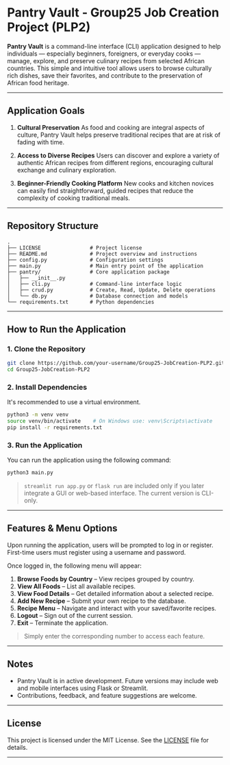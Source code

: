 # Pantry Vault - Group25 Job Creation Project (PLP2)

**Pantry Vault** is a command-line interface (CLI) application designed to help individuals — especially beginners, foreigners, or everyday cooks — manage, explore, and preserve culinary recipes from selected African countries. This simple and intuitive tool allows users to browse culturally rich dishes, save their favorites, and contribute to the preservation of African food heritage.

---

## Application Goals

1. **Cultural Preservation**
   As food and cooking are integral aspects of culture, Pantry Vault helps preserve traditional recipes that are at risk of fading with time.

2. **Access to Diverse Recipes**
   Users can discover and explore a variety of authentic African recipes from different regions, encouraging cultural exchange and culinary exploration.

3. **Beginner-Friendly Cooking Platform**
   New cooks and kitchen novices can easily find straightforward, guided recipes that reduce the complexity of cooking traditional meals.

---

## Repository Structure

```
.
├── LICENSE                # Project license
├── README.md              # Project overview and instructions
├── config.py              # Configuration settings
├── main.py                # Main entry point of the application
├── pantry/                # Core application package
│   ├── __init__.py
│   ├── cli.py             # Command-line interface logic
│   ├── crud.py            # Create, Read, Update, Delete operations
│   └── db.py              # Database connection and models
└── requirements.txt       # Python dependencies
```

---

## How to Run the Application

### 1. Clone the Repository

```bash
git clone https://github.com/your-username/Group25-JobCreation-PLP2.git
cd Group25-JobCreation-PLP2
```

### 2. Install Dependencies

It's recommended to use a virtual environment.

```bash
python3 -m venv venv
source venv/bin/activate    # On Windows use: venv\Scripts\activate
pip install -r requirements.txt
```

### 3. Run the Application

You can run the application using the following command:

```bash
python3 main.py
```

> `streamlit run app.py` or `flask run` are included only if you later integrate a GUI or web-based interface. The current version is CLI-only.

---

## Features & Menu Options

Upon running the application, users will be prompted to log in or register. First-time users must register using a username and password.

Once logged in, the following menu will appear:

1. **Browse Foods by Country** – View recipes grouped by country.
2. **View All Foods** – List all available recipes.
3. **View Food Details** – Get detailed information about a selected recipe.
4. **Add New Recipe** – Submit your own recipe to the database.
5. **Recipe Menu** – Navigate and interact with your saved/favorite recipes.
6. **Logout** – Sign out of the current session.
7. **Exit** – Terminate the application.

> Simply enter the corresponding number to access each feature.

---

## Notes

* Pantry Vault is in active development. Future versions may include web and mobile interfaces using Flask or Streamlit.
* Contributions, feedback, and feature suggestions are welcome.

---

## License

This project is licensed under the MIT License. See the [LICENSE](./LICENSE) file for details.

---
